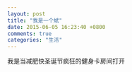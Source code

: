```yaml
---
layout: post
title: "我是一个斌"
date: 2015-06-05 16:23:40 +0800
comments: true
categories: "生活"
---
```

我是当减肥快圣诞节疯狂的健身卡房间打开